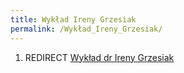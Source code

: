 ```yaml
---
title: Wykład Ireny Grzesiak
permalink: /Wykład_Ireny_Grzesiak/
---
```


1.  REDIRECT [Wykład dr Ireny Grzesiak](/atopedia/Wykład_dr_Ireny_Grzesiak "wikilink")
